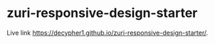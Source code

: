 # zuri-responsive-design-starter
Live link  https://decypher1.github.io/zuri-responsive-design-starter/.

